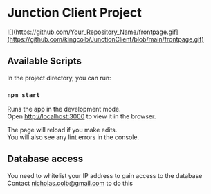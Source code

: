 # Junction Client Project

![](https://github.com/Your_Repository_Name/frontpage.gif](https://github.com/kingcolb/JunctionClient/blob/main/frontpage.gif)



## Available Scripts

In the project directory, you can run:

### `npm start`

Runs the app in the development mode.\
Open [http://localhost:3000](http://localhost:3000) to view it in the browser.

The page will reload if you make edits.\
You will also see any lint errors in the console.

## Database access

You need to whitelist your IP address to gain access to the database
Contact nicholas.colb@gmail.com to do this 
